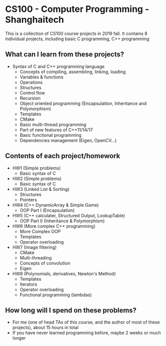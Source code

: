 # CS100 - Computer Programming - Shanghaitech

This is a collection of CS100 course projects in 2019 fall.
It contains 8 individual projects, including basic C programming, C++ programming

## What can I learn from these projects?
- Syntax of C and C++ programming language
    - Concepts of compiling, assembling, linking, loading
    - Variables & functions
    - Operations
    - Structures
    - Control flow
    - Recursion
    - Object oriented programming (Encapsulation, Inheritance and Polymorphism)
    - Templates
    - CMake
    - Basic multi-thread programming
    - Part of new features of C++11/14/17
    - Basic functional programming
    - Dependencies management (Eigen, OpenCV...)

## Contents of each project/homework
- HW1 (Simple problems)
    - Basic syntax of C
- HW2 (Simple problems)
    - Basic syntax of C
- HW3 (Linked List & Sorting)
    - Structures
    - Pointers
- HW4 (C++ DynamicArray & Simple Game)
    - OOP Part I (Encapsulation)
- HW5 (C++ calculater, Structured Output, LookupTable)
    - OOP Part II (Inheritance & Polymorphism)
- HW6 (More complex C++ programming)
    - More Complex OOP
    - Templates
    - Operator overloading
- HW7 (Image filtering)
    - CMake
    - Multi-threading
    - Concepts of convolution
    - Eigen
- HW8 (Polynomials, derivatives, Newton's Method)
    - Templates
    - Iterators
    - Operator overloading
    - Functional programming (lambdas)

## How long will I spend on these problems?
- For me (one of head TAs of this course, and the author of most of these projects), about 15 hours in total
- If you have never learned programming before, maybe 2 weeks or much longer

